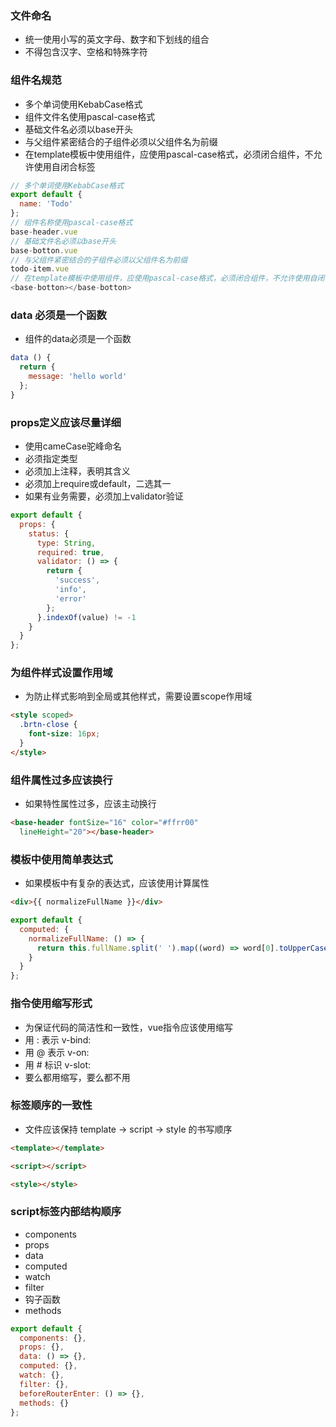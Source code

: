 ### 文件命名
- 统一使用小写的英文字母、数字和下划线的组合
- 不得包含汉字、空格和特殊字符

### 组件名规范
- 多个单词使用KebabCase格式
- 组件文件名使用pascal-case格式
- 基础文件名必须以base开头
- 与父组件紧密结合的子组件必须以父组件名为前缀
- 在template模板中使用组件，应使用pascal-case格式，必须闭合组件，不允许使用自闭合标签

```javascript
// 多个单词使用KebabCase格式
export default {
  name: 'Todo'
};
// 组件名称使用pascal-case格式
base-header.vue
// 基础文件名必须以base开头
base-botton.vue
// 与父组件紧密结合的子组件必须以父组件名为前缀
todo-item.vue
// 在template模板中使用组件，应使用pascal-case格式，必须闭合组件，不允许使用自闭合标签
<base-botton></base-botton>
```

### data 必须是一个函数
- 组件的data必须是一个函数

```javascript
data () {
  return {
    message: 'hello world'
  };
}
```

### props定义应该尽量详细
- 使用cameCase驼峰命名
- 必须指定类型
- 必须加上注释，表明其含义
- 必须加上require或default，二选其一
- 如果有业务需要，必须加上validator验证

```javascript
export default {
  props: {
    status: {
      type: String,
      required: true,
      validator: () => {
        return {
          'success',
          'info',
          'error'
        };
      }.indexOf(value) != -1
    }
  }
};
```

### 为组件样式设置作用域
- 为防止样式影响到全局或其他样式，需要设置scope作用域

```HTML
<style scoped>
  .brtn-close {
    font-size: 16px;
  }
</style>
```

### 组件属性过多应该换行
- 如果特性属性过多，应该主动换行

```HTML
<base-header fontSize="16" color="#ffrr00"
  lineHeight="20"></base-header>
```

### 模板中使用简单表达式
- 如果模板中有复杂的表达式，应该使用计算属性

```HTML
<div>{{ normalizeFullName }}</div>
```
```javascript
export default {
  computed: {
    normalizeFullName: () => {
      return this.fullName.split(' ').map((word) => word[0].toUpperCase() + word.slice(1)).join(' ');
    }
  }
};
```

### 指令使用缩写形式
- 为保证代码的简洁性和一致性，vue指令应该使用缩写
- 用 : 表示 v-bind:
- 用 @ 表示 v-on:
- 用 # 标识 v-slot:
- 要么都用缩写，要么都不用

### 标签顺序的一致性
- 文件应该保持 template -> script -> style 的书写顺序

```HTML
<template></template>

<script></script>

<style></style>
```

### script标签内部结构顺序
- components
- props
- data
- computed
- watch
- filter
- 钩子函数
- methods

```javascript
export default {
  components: {},
  props: {},
  data: () => {},
  computed: {},
  watch: {},
  filter: {},
  beforeRouterEnter: () => {},
  methods: {}
};
```